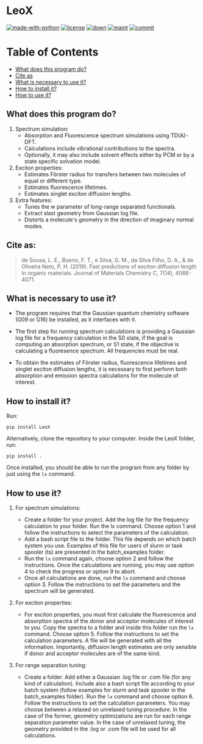 ﻿# LeoX

[![made-with-python](https://img.shields.io/badge/Made%20with-Python-1f425f.svg)](https://www.python.org/)
[![license](https://img.shields.io/github/license/LeonardoESousa/LeoX?style=plastic)]()
[![down](https://img.shields.io/github/downloads/LeonardoESousa/LeoX/total?style=plastic)]()
[![maint](https://img.shields.io/maintenance/yes/2021)]()
[![commit](https://img.shields.io/github/last-commit/LeonardoESousa/LeoX?style=plastic)]()


Table of Contents
=================
<!--ts-->
   * [What does this program do?](#what-does-this-program-do?)
   * [Cite as](#cite-as:)
   * [What is necessary to use it?](#what-is-necessary-to-use-it?)
   * [How to install it?](#how-to-install-it?)
   * [How to use it?](#how-to-use-it?)
   
<!--te-->

## What does this program do?

1.  Spectrum simulation:
    - Absorption and Fluorescence spectrum simulations using TD(A)-DFT.
    - Calculations include vibrational contributions to the spectra. 
    - Optionally, it may also include solvent effects either by PCM or by a state specific solvation model.
2.  Exciton properties:   
    - Estimates Förster radius for transfers between two molecules of equal or different type.
    - Estimates fluorescence lifetimes.
    - Estimates singlet exciton diffusion lengths.
3.  Extra features:
    - Tunes the w parameter of long-range separated functionals.
    - Extract slast geometry from Gaussian log file.
    - Distorts a molecule's geometry in the direction of imaginary normal modes.

## Cite as:

> de Sousa, L. E., Bueno, F. T., e Silva, G. M., da Silva Filho, D. A., & de Oliveira Neto, P. H. (2019). Fast predictions of exciton diffusion length in organic materials. Journal of Materials Chemistry C, 7(14), 4066-4071.

## What is necessary to use it?

 -  The program requires that the Gaussian quantum chemistry software (G09 or G16) be installed, as it interfaces with it.

-   The first step for running spectrum calculations is providing a Gaussian log file for a frequency calculation in the S0 state, if the goal is computing an absorption spectrum, or S1 state, if the objective is calculating a fluoresence spectrum. All frequencies must be real.  

-   To obtain the estimates of Förster radius, fluorescence lifetimes and singlet exciton diffusion lengths, it is necessary to first perform both absorption and emission spectra calculations for the molecule of interest.

## How to install it?

Run:

`pip install LeoX`

Alternatively, clone the repository to your computer. Inside the LeoX folder, run:

`pip install .`

Once installed, you should be able to run the program from any folder by just using the `lx` command.

## How to use it?

1. For spectrum simulations:

    - Create a folder for your project. Add the log file for the frequency calculation to your folder. Run the lx command. Choose option 1 and follow the instructions to select the parameters of the calculation.
    - Add a bash script file to the folder. This file depends on which batch system you use. Examples of this file for users of slurm or task spooler (ts) are presented in the batch_examples folder.
    - Run the `lx` command again, choose option 2 and follow the instructions. Once the calculations are running, you may use option 4 to check the progress or option 9 to abort.
    - Once all calculations are done, run the `lx` command and choose option 3. Follow the instructions to set the parameters and the spectrum will be generated.

2. For exciton properties:

    - For exciton properties, you must first calculate the fluorescence and absorption spectra of the donor and acceptor molecules of interest to you. Copy the spectra to a folder and inside this folder run the `lx` command. Choose option 5. Follow the instructions to set the calculation parameters. A file will be generated with all the information. Importantly, diffusion length estimates are only sensible if donor and acceptor molecules are of the same kind.

3. For range separation tuning:

    - Create a folder. Add either a Gaussian .log file or .com file (for any kind of calculation). Include also a bash script file according to your batch system (follow examples for slurm and task spooler in the batch_examples folder). Run the `lx` command and choose option 6. Follow the instructions to set the calculation parameters. You may choose between a relaxed on unrelaxed tuning procedure. In the case of the former, geometry optimizations are run for each range separation parameter value. In the case of unrelaxed tuning, the geometry provided in the .log or .com file will be used for all calculations. 
 